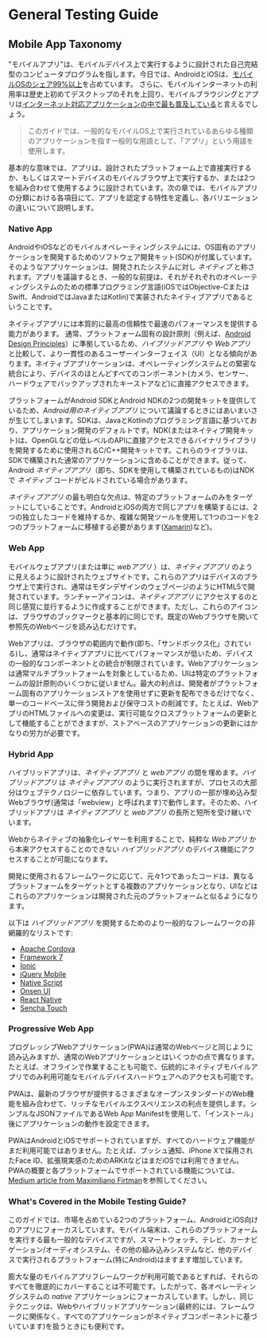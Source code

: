 # General Testing Guide

## Mobile App Taxonomy

"モバイルアプリ"は、モバイルデバイス上で実行するように設計された自己完結型のコンピュータプログラムを指します。今日では、AndroidとiOSは、[モバイルOSのシェア99%以上](https://www.idc.com/promo/smartphone-market-share/os)を占めています。
さらに、モバイルインターネットの利用率は歴史上初めてデスクトップのそれを上回り、モバイルブラウジングとアプリは[インターネット対応アプリケーションの中で最も普及している](https://www.idc.com/promo/smartphone-market-share/os)と言えるでしょう。

>このガイドでは、一般的なモバイルOS上で実行されているあらゆる種類のアプリケーションを指す一般的な用語として、「アプリ」という用語を使用します。

基本的な意味では、アプリは、設計されたプラットフォーム上で直接実行するか、もしくはスマートデバイスのモバイルブラウザ上で実行するか、または2つを組み合わせて使用​​するように設計されています。次の章では、モバイルアプリの分類における各項目にて、アプリを認定する特性を定義し、各バリエーションの違いについて説明します。

### Native App

AndroidやiOSなどのモバイルオペレーティングシステムには、OS固有のアプリケーションを開発するためのソフトウェア開発キット(SDK)が付属しています。そのようなアプリケーションは、開発されたシステムに対し *ネイティブ* と称されます。アプリを議論するとき、一般的な前提は、それがそれぞれのオペレーティングシステムのための標準プログラミング言語(iOSではObjective-CまたはSwift、AndroidではJavaまたはKotlin)で実装されたネイティブアプリであるということです。

ネイティブアプリには本質的に最高の信頼性で最速のパフォーマンスを提供する能力があります。
通常、プラットフォーム固有の設計原則（例えば、[Android Design Principles](https://developer.android.com/design/get-started/principles.html "Android Design Principles")）に準拠しているため、*ハイブリッドアプリ* や *Webアプリ* と比較して、より一貫性のあるユーザーインターフェイス（UI）となる傾向があります。ネイティブアプリケーションは、オペレーティングシステムとの緊密な統合により、デバイスのほとんどすべてのコンポーネント(カメラ、センサー、ハードウェアでバックアップされたキーストアなど)に直接アクセスできます。

プラットフォームがAndroid SDKとAndroid NDKの2つの開発キットを提供しているため、*Android用のネイティブアプリ* について議論するときにはあいまいさが生じてしまいます。SDKは、JavaとKotlinのプログラミング言語に基づいており、アプリケーション開発のデフォルトです。NDK(またはネイティブ開発キット)は、OpenGLなどの低レベルのAPIに直接アクセスできるバイナリライブラリを開発するために使用されるC/C++開発キットです。これらのライブラリは、SDKで構築された通常のアプリケーションに含めることができます。従って、Android *ネイティブアプリ*（即ち、SDKを使用して構築されているもの)はNDKで *ネイティブ* コードがビルドされている場合があります。

*ネイティブアプリ* の最も明白な欠点は、特定のプラットフォームのみをターゲットにしていることです。AndroidとiOSの両方で同じアプリを構築するには、2つの独立したコードを維持するか、複雑な開発ツールを使用して1つのコードを2つのプラットフォームに移植する必要があります([Xamarin](https://www.xamarin.com/))など)。

### Web App

モバイルウェブアプリ(または単に *webアプリ* ）は、*ネイティブアプリ* のように見えるように設計されたウェブサイトです。これらのアプリはデバイスのブラウザ上で実行され、通常はモダンデザインのウェブページのようにHTML5で開発されています。ランチャーアイコンは、*ネイティブアプリ* にアクセスするのと同じ感覚に並行するように作成することができます。ただし、これらのアイコンは、ブラウザのブックマークと基本的に同じです。既定のWebブラウザを開いて参照先のWebページを読み込むだけです。

Webアプリは、ブラウザの範囲内で動作(即ち、「サンドボックス化」されている)し、通常はネイティブアプリに比べてパフォーマンスが低いため、デバイスの一般的なコンポーネントとの統合が制限されています。Webアプリケーションは通常マルチプラットフォームを対象としているため、UIは特定のプラットフォームの設計原則のいくつかに従いません。最大の利点は、開発者がプラットフォーム固有のアプリケーションストアを使用せずに更新を配布できるだけでなく、単一のコードベースに伴う開発および保守コストの削減です。たとえば、WebアプリのHTMLファイルへの変更は、実行可能なクロスプラットフォームの更新として機能することができますが、ストアベースのアプリケーションの更新にはかなりの労力が必要です。

### Hybrid App

ハイブリッドアプリは、*ネイティブアプリ* と *webアプリ* の間を埋めます。*ハイブリッドアプリ* は *ネイティブアプリ* のように実行されますが、プロセスの大部分はウェブテクノロジーに依存しています。つまり、アプリの一部が埋め込み型Webブラウザ(通常は「webview」と呼ばれます)で動作します。そのため、ハイブリッドアプリは *ネイティブアプリ* と *webアプリ* の長所と短所を受け継いでいます。

Webからネイティブの抽象化レイヤーを利用することで、純粋な *Webアプリ* から本来アクセスすることのできない *ハイブリッドアプリ* のデバイス機能にアクセスすることが可能になります。

開発に使用されるフレームワークに応じて、元々1つであったコードは、異なるプラットフォームをターゲットとする複数のアプリケーションとなり、UIなどはこれらのアプリケーションは開発された元のプラットフォームと似るようになります。

以下は *ハイブリッドアプリ* を開発するためのより一般的なフレームワークの非網羅的なリストです:

- [Apache Cordova](https://cordova.apache.org/ "Apache Cordova")
- [Framework 7](https://framework7.io/ "Framework 7")
- [Ionic](https://ionicframework.com/ "Ionic")
- [jQuery Mobile](https://jquerymobile.com/ "jQuery Mobile")
- [Native Script](https://www.nativescript.org/ "Native Script")
- [Onsen UI]( https://onsen.io/ "Onsen UI")
- [React Native](https://www.reactnative.com/ "React Native")
- [Sencha Touch](https://www.sencha.com/products/touch/ "Sencha Touch")


### Progressive Web App

プログレッシブWebアプリケーション(PWA)は通常のWebページと同じように読み込みますが、通常のWebアプリケーションとはいくつかの点で異なります。たとえば、オフラインで作業することも可能で、伝統的にネイティブモバイルアプリでのみ利用可能なモバイルデバイスハードウェアへのアクセスも可能です。

PWAは、最新のブラウザが提供するさまざまなオープンスタンダードのWeb機能を組み合わせて、リッチなモバイルエクスペリエンスの利点を提供します。シンプルなJSONファイルであるWeb App Manifestを使用して、「インストール」後にアプリケーションの動作を設定できます。

PWAはAndroidとiOSでサポートされていますが、すべてのハードウェア機能がまだ利用可能ではありません。たとえば、プッシュ通知、iPhone Xで採用されたFace ID、拡張現実感のためのARKitなどはまだiOSでは利用できません。PWAの概要と各プラットフォームでサポートされている機能については、[Medium article from Maximiliano Firtman](https://medium.com/@firt/progressive-web-apps-on-ios-are-here-d00430dee3a7 "Progressive Web Apps on iOS are here")を参照してください。

### What's Covered in the Mobile Testing Guide?

このガイドでは、市場を占めている2つのプラットフォーム、AndroidとiOS向けのアプリにフォーカスしています。モバイル端末は、これらのプラットフォームを実行する最も一般的なデバイスですが、スマートウォッチ、テレビ、カーナビゲーション/オーディオシステム、その他の組み込みシステムなど、他のデバイスで実行されるプラットフォーム(特にAndroid)はますます増加しています。

膨大な量のモバイルアプリフレームワークが利用可能であるとすれば、それらのすべてを徹底的にカバーすることは不可能です。したがって、各オペレーティングシステムの *native* アプリケーションにフォーカスしています。しかし、同じテクニックは、Webやハイブリッドアプリケーション(最終的には、フレームワークに関係なく、すべてのアプリケーションがネイティブコンポーネントに基づいています)を扱うときにも便利です。
